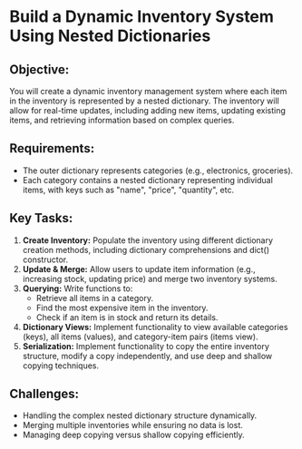 # Build a Dynamic Inventory System Using Nested Dictionaries

## Objective:

You will create a dynamic inventory management system where each item in the inventory is represented by a nested dictionary. The inventory will allow for real-time updates, including adding new items, updating existing items, and retrieving information based on complex queries.

## Requirements:

- The outer dictionary represents categories (e.g., electronics, groceries).
- Each category contains a nested dictionary representing individual items, with keys such as "name", "price", "quantity", etc.

## Key Tasks:

1. **Create Inventory:** Populate the inventory using different dictionary creation methods, including dictionary comprehensions and dict() constructor.
2. **Update & Merge:** Allow users to update item information (e.g., increasing stock, updating price) and merge two inventory systems.
3. **Querying:** Write functions to:
   - Retrieve all items in a category.
   - Find the most expensive item in the inventory.
   - Check if an item is in stock and return its details.
4. **Dictionary Views:** Implement functionality to view available categories (keys), all items (values), and category-item pairs (items view).
5. **Serialization:** Implement functionality to copy the entire inventory structure, modify a copy independently, and use deep and shallow copying techniques.

## Challenges:

- Handling the complex nested dictionary structure dynamically.
- Merging multiple inventories while ensuring no data is lost.
- Managing deep copying versus shallow copying efficiently.

